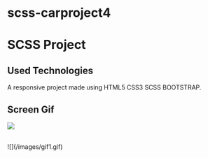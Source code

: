 # scss-carproject4

<h1>SCSS Project</h1>

<h2>Used Technologies</h2>

A responsive project made using HTML5 CSS3 SCSS BOOTSTRAP.

<h2>Screen Gif</h2>

![](/images/gif2.gif)

<br>
![](/images/gif1.gif)
